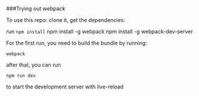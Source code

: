 ###Trying out webpack

To use this repo:
clone it,
get the dependencies:

run 
	`npm install`
	npm install -g webpack 
	npm install -g webpack-dev-server

For the first run, you need to build the bundle by running:

	webpack

after that, you can run 

	npm run dev

to start the development server with live-reload

